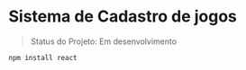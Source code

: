 # Sistema de Cadastro de jogos

> Status do Projeto: Em desenvolvimento

```
npm install react 
```
